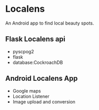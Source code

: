 # Localens

An Android app to find local beauty spots.

## Flask Localens api  
- pyscpog2
- flask
- database:CockroachDB

## Android Localens App
- Google maps 
- Location Listener
- Image upload and conversion
